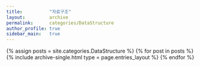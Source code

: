 ```yaml
---
title:          "자료구조"
layout:         archive
permalink:      categories/DataStructure
author_profile: true
sidebar_main:   true
---
```


{% assign posts = site.categories.DataStructure %}
{% for post in posts %} {% include archive-single.html type = page.entries_layout %} {% endfor %}